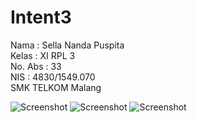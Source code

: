 # Intent3
Nama : Sella Nanda Puspita<br>
Kelas : XI RPL 3<br>
No. Abs : 33 <br>
NIS : 4830/1549.070<br>
SMK TELKOM Malang

![Screenshot](https://github.com/sellanp/Intent3/blob/master/intent3%20menu.png)
![Screenshot](https://github.com/sellanp/Intent3/blob/master/intent3%20sms.png)
![Screenshot](https://github.com/sellanp/Intent3/blob/master/intent3%20telp.png)
